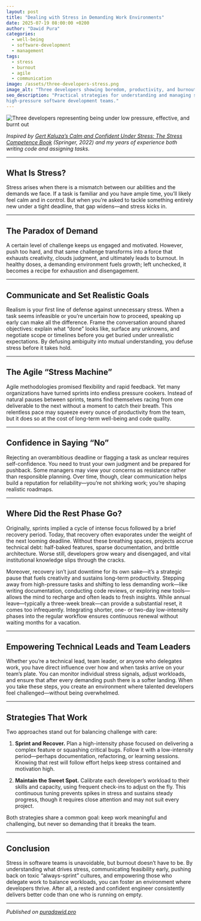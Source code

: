 ```yaml
---
layout: post
title: "Dealing with Stress in Demanding Work Environments"
date: 2025-07-19 08:00:00 +0200
author: "Dawid Pura"
categories:
  - well-being
  - software-development
  - management
tags:
  - stress
  - burnout
  - agile
  - communication
image: /assets/three-developers-stress.png
image_alt: "Three developers showing boredom, productivity, and burnout"
seo_description: "Practical strategies for understanding and managing stress in \
high-pressure software development teams."
---
```


![Three developers representing being under low pressure, effective, and burnt out](/assets/three-developers-stress.png)

*Inspired by [Gert Kaluza’s Calm and Confident Under Stress: The Stress
Competence Book](https://link.springer.com/book/10.1007/978-3-662-64440-9)
(Springer, 2022) and my years of experience both writing code and assigning tasks.*

---

## What Is Stress?

Stress arises when there is a mismatch between our abilities and the demands we
face. If a task is familiar and you have ample time, you’ll likely feel calm
and in control. But when you’re asked to tackle something entirely new under a
tight deadline, that gap widens—and stress kicks in.

---

## The Paradox of Demand

A certain level of challenge keeps us engaged and motivated. However, push too
hard, and that same challenge transforms into a force that exhausts
creativity, clouds judgment, and ultimately leads to burnout. In healthy doses,
a demanding environment fuels growth; left unchecked, it becomes a recipe for
exhaustion and disengagement.

---

## Communicate and Set Realistic Goals

Realism is your first line of defense against unnecessary stress. When a task
seems infeasible or you’re uncertain how to proceed, speaking up early can
make all the difference. Frame the conversation around shared objectives:
explain what “done” looks like, surface any unknowns, and negotiate scope or
timelines before you get buried under unrealistic expectations. By defusing
ambiguity into mutual understanding, you defuse stress before it takes hold.

---

## The Agile “Stress Machine”

Agile methodologies promised flexibility and rapid feedback. Yet many
organizations have turned sprints into endless pressure cookers. Instead of
natural pauses between sprints, teams find themselves racing from one
deliverable to the next without a moment to catch their breath. This relentless
pace may squeeze every ounce of productivity from the team, but it does so at
the cost of long-term well-being and code quality.

---

## Confidence in Saying “No”

Rejecting an overambitious deadline or flagging a task as unclear requires
self-confidence. You need to trust your own judgment and be prepared for
pushback. Some managers may view your concerns as resistance rather than
responsible planning. Over time, though, clear communication helps build a
reputation for reliability—you’re not shirking work; you’re shaping realistic
roadmaps.

---

## Where Did the Rest Phase Go?

Originally, sprints implied a cycle of intense focus followed by a brief
recovery period. Today, that recovery often evaporates under the weight of the
next looming deadline. Without these breathing spaces, projects accrue technical
debt: half-baked features, sparse documentation, and brittle architecture.
Worse still, developers grow weary and disengaged, and vital institutional
knowledge slips through the cracks.

Moreover, recovery isn’t just downtime for its own sake—it’s a strategic
pause that fuels creativity and sustains long-term productivity. Stepping away
from high-pressure tasks and shifting to less demanding work—like writing
documentation, conducting code reviews, or exploring new tools—allows the mind
to recharge and often leads to fresh insights. While annual leave—typically a
three-week break—can provide a substantial reset, it comes too infrequently.
Integrating shorter, one- or two-day low-intensity phases into the regular
workflow ensures continuous renewal without waiting months for a vacation.

---

## Empowering Technical Leads and Team Leaders

Whether you’re a technical lead, team leader, or anyone who delegates work, you
have direct influence over how and when tasks arrive on your team’s plate. You
can monitor individual stress signals, adjust workloads, and ensure that after
every demanding push there is a softer landing. When you take these steps, you
create an environment where talented developers feel challenged—without being
overwhelmed.

---

## Strategies That Work

Two approaches stand out for balancing challenge with care:

1. **Sprint and Recover.** Plan a high-intensity phase focused on delivering a
   complex feature or squashing critical bugs. Follow it with a low-intensity
   period—perhaps documentation, refactoring, or learning sessions. Knowing
   that rest will follow effort helps keep stress contained and motivation
   high.

2. **Maintain the Sweet Spot.** Calibrate each developer’s workload to their
   skills and capacity, using frequent check-ins to adjust on the fly. This
   continuous tuning prevents spikes in stress and sustains steady progress,
   though it requires close attention and may not suit every project.

Both strategies share a common goal: keep work meaningful and challenging, but
never so demanding that it breaks the team.

---

## Conclusion

Stress in software teams is unavoidable, but burnout doesn’t have to be. By
understanding what drives stress, communicating feasibility early, pushing back
on toxic “always-sprint” cultures, and empowering those who delegate work to
balance workloads, you can foster an environment where developers thrive. After
all, a rested and confident engineer consistently delivers better code than one
who is running on empty.

---

*Published on [puradawid.pro](https://puradawid.pro)*
